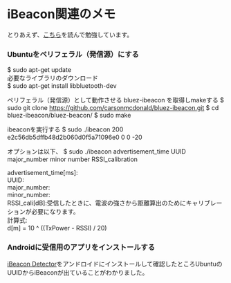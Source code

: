 # iBeacon関連のメモ
とりあえず、[こちら](http://ohwhsmm7.blog28.fc2.com/blog-entry-432.html)を読んで勉強しています。


### Ubuntuをペリフェラル（発信源）にする
$ sudo apt-get update  
必要なライブラリのダウンロード  
$ sudo apt-get install libbluetooth-dev  

ペリフェラル（発信源）として動作させる bluez-ibeacon を取得しmakeする
$ sudo git clone https://github.com/carsonmcdonald/bluez-ibeacon.git
$ cd bluez-ibeacon/bluez-beacon/
$ sudo make

ibeaconを実行する
$ sudo ./ibeacon 200 e2c56db5dffb48d2b060d0f5a71096e0 0 0 -20

オプションは以下、
$ sudo ./ibeacon advertisement_time UUID major_number minor number RSSI_calibration  

advertisement_time[ms]:  
UUID:  
major_number:   
minor_number:  
RSSI_cali[dB]:受信したときに、電波の強さから距離算出のためにキャリブレーションが必要になります。  
計算式:  
d[m] = 10 ^ ((TxPower - RSSI) / 20)

### Androidに受信用のアプリをインストールする
[iBeacon Detector](https://play.google.com/store/apps/details?id=youten.redo.ble.ibeacondetector&hl=ja)をアンドロイドにインストールして確認したところUbuntuのUUIDからiBeaconが出ていることがわかりました。
